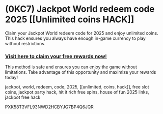# (0KC7) Jackpot World redeem code 2025 [[Unlimited coins HACK]]

Claim your Jackpot World redeem code for 2025 and enjoy unlimited coins. This hack ensures you always have enough in-game currency to play without restrictions.  

### [Visit here to claim your free rewards now!](https://gamehunters.win/jackpot-world)  

This method is safe and ensures you can enjoy the game without limitations. Take advantage of this opportunity and maximize your rewards today!  

jackpot, world, redeem, code, 2025, [[unlimited, coins, hack]], free slot coins, jackpot party hack, hit it rich free spins, house of fun 2025 links, jackpot free hack  

PXK58T3VFL93NWD2HCBYJG7BP4Q6JQR  
